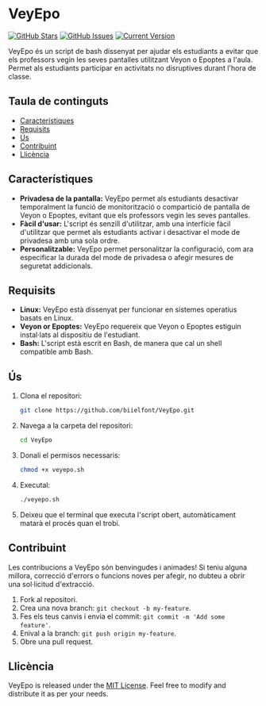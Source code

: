 # VeyEpo
[![GitHub Stars](https://img.shields.io/github/stars/biielfont/veyepo.svg)](https://github.com/biielfont/veyepo/stargazers) [![GitHub Issues](https://img.shields.io/github/issues/biielfont/veyepo.svg)](https://github.com/biielfont/veyepo/issues) [![Current Version](https://img.shields.io/badge/version-2.1.1-green.svg)](https://github.com/biielfont/veyepo) 

VeyEpo és un script de bash dissenyat per ajudar els estudiants a evitar que els professors vegin les seves pantalles utilitzant Veyon o Epoptes a l'aula. Permet als estudiants participar en activitats no disruptives durant l'hora de classe.

## Taula de continguts
- [Característiques](#característiques)
- [Requisits](#requisits)
- [Ús](#ús)
- [Contribuint](#contribuint)
- [Llicència](#llicència)

## Característiques

- **Privadesa de la pantalla:** VeyEpo permet als estudiants desactivar temporalment la funció de monitorització o compartició de pantalla de Veyon o Epoptes, evitant que els professors vegin les seves 
                      pantalles.
- **Fàcil d'usar:** L'script és senzill d'utilitzar, amb una interfície fàcil d'utilitzar que permet als estudiants activar i desactivar el mode de privadesa amb una sola ordre.
- **Personalitzable:** VeyEpo permet personalitzar la configuració, com ara especificar la durada del mode de privadesa o afegir mesures de seguretat addicionals.
  
## Requisits

- **Linux:** VeyEpo està dissenyat per funcionar en sistemes operatius basats en Linux.
- **Veyon or Epoptes:** VeyEpo requereix que Veyon o Epoptes estiguin instal·lats al dispositiu de l'estudiant.
- **Bash:** L'script està escrit en Bash, de manera que cal un shell compatible amb Bash.

## Ús

1. Clona el repositori:

   ```bash
   git clone https://github.com/biielfont/VeyEpo.git
   ```

2. Navega a la carpeta del repositori:

   ```bash
   cd VeyEpo
   ```

3. Donali el permisos necessaris:

   ```bash
   chmod +x veyepo.sh
   ```

4. Executal:

   ```bash
   ./veyepo.sh
   ```

5. Deixeu que el terminal que executa l'script obert, automàticament matarà el procés quan el trobi.

## Contribuint

Les contribucions a VeyEpo són benvingudes i animades! Si teniu alguna millora, correcció d'errors o funcions noves per afegir, no dubteu a obrir una sol·licitud d'extracció.

1. Fork al repositori.
2. Crea una nova branch: `git checkout -b my-feature`.
3. Fes els teus canvis i envia el commit: `git commit -m 'Add some feature'`.
4. Enival a la branch: `git push origin my-feature`.
5. Obre una pull request.

## Llicència

VeyEpo is released under the [MIT License](LICENSE). Feel free to modify and distribute it as per your needs.
